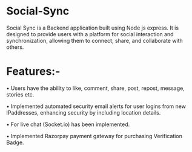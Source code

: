 # Social-Sync
Social Sync is a Backend application built using Node js express. It is designed to provide users with a platform for social interaction and synchronization, allowing them to connect, share, and collaborate with others.

# Features:-

• Users have the ability to like, comment, share, post, repost, message, stories etc.

• Implemented automated security email alerts for user logins from new IPaddresses, enhancing security by including location details.

• For live chat (Socket.io) has been implemented.

• Implemented Razorpay payment gateway for purchasing Verification Badge.
